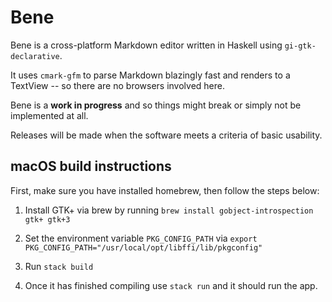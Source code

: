 # Bene
Bene is a cross-platform Markdown editor written in Haskell using `gi-gtk-declarative`.

It uses `cmark-gfm` to parse Markdown blazingly fast and renders to a TextView -- so there are no browsers involved here.

Bene is a __work in progress__ and so things might break or simply not be implemented at all. 

Releases will be made when the software meets a criteria of basic usability.

## macOS build instructions

First, make sure you have installed homebrew, then follow the steps below:

1. Install GTK+ via brew by running `brew install gobject-introspection gtk+ gtk+3`

2. Set the environment variable `PKG_CONFIG_PATH` via `export PKG_CONFIG_PATH="/usr/local/opt/libffi/lib/pkgconfig"`

3. Run `stack build`

4. Once it has finished compiling use `stack run` and it should run the app.

